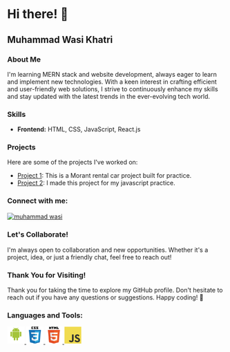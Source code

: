 # Hi there! 👋

## Muhammad Wasi Khatri

### About Me
I'm learning MERN stack and website development, always eager to learn and implement new technologies. With a keen interest in crafting efficient and user-friendly web solutions, I strive to continuously enhance my skills and stay updated with the latest trends in the ever-evolving tech world.

### Skills
- **Frontend:** HTML, CSS, JavaScript, React.js

### Projects
Here are some of the projects I've worked on:
- [Project 1]([link](https://github.com/M-wasi123/Morent-rental)): This is a Morant rental car project built for practice.
- [Project 2]([link](https://github.com/M-wasi123/javascript-practice)): I made this project for my javascript practice.

<h3 align="left", font-weight:"bold">Connect with me:</h3>
<p align="left">
<a href="https://linkedin.com/in/muhammad wasi" target="blank"><img align="center" src="https://raw.githubusercontent.com/rahuldkjain/github-profile-readme-generator/master/src/images/icons/Social/linked-in-alt.svg" alt="muhammad wasi" height="30" width="40" /></a>
</p>

### Let's Collaborate!
I'm always open to collaboration and new opportunities. Whether it's a project, idea, or just a friendly chat, feel free to reach out!

### Thank You for Visiting!
Thank you for taking the time to explore my GitHub profile. Don't hesitate to reach out if you have any questions or suggestions. Happy coding! 🚀

<h3 align="left">Languages and Tools:</h3>
<p align="left"> <a href="https://developer.android.com" target="_blank" rel="noreferrer"> <img src="https://raw.githubusercontent.com/devicons/devicon/master/icons/android/android-original-wordmark.svg" alt="android" width="40" height="40"/> </a> <a href="https://www.w3schools.com/css/" target="_blank" rel="noreferrer"> <img src="https://raw.githubusercontent.com/devicons/devicon/master/icons/css3/css3-original-wordmark.svg" alt="css3" width="40" height="40"/> </a> <a href="https://www.w3.org/html/" target="_blank" rel="noreferrer"> <img src="https://raw.githubusercontent.com/devicons/devicon/master/icons/html5/html5-original-wordmark.svg" alt="html5" width="40" height="40"/> </a> <a href="https://developer.mozilla.org/en-US/docs/Web/JavaScript" target="_blank" rel="noreferrer"> <img src="https://raw.githubusercontent.com/devicons/devicon/master/icons/javascript/javascript-original.svg" alt="javascript" width="40" height="40"/> </a> </p>

